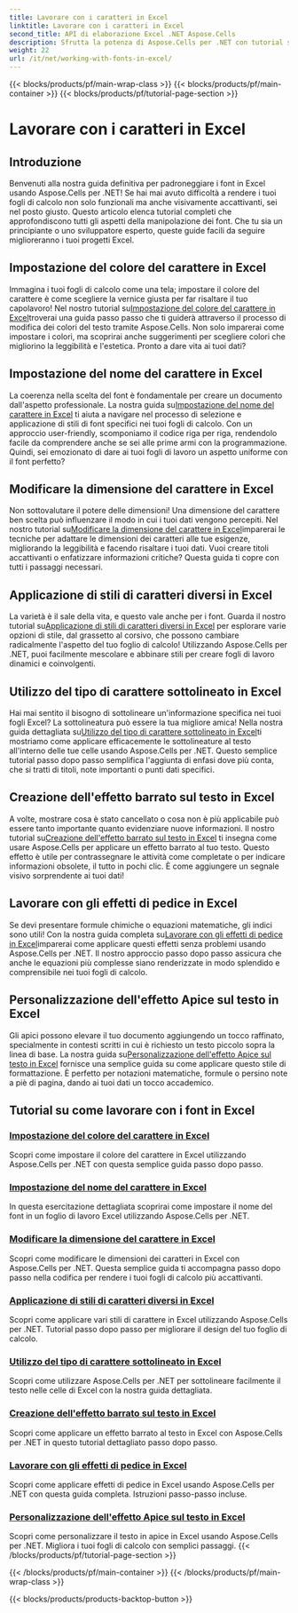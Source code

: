 ```yaml
---
title: Lavorare con i caratteri in Excel
linktitle: Lavorare con i caratteri in Excel
second_title: API di elaborazione Excel .NET Aspose.Cells
description: Sfrutta la potenza di Aspose.Cells per .NET con tutorial su come lavorare con i font in Excel, dall'impostazione dei colori all'applicazione di stili per fogli di calcolo straordinari.
weight: 22
url: /it/net/working-with-fonts-in-excel/
---
```


{{< blocks/products/pf/main-wrap-class >}}
{{< blocks/products/pf/main-container >}}
{{< blocks/products/pf/tutorial-page-section >}}

# Lavorare con i caratteri in Excel

## Introduzione

Benvenuti alla nostra guida definitiva per padroneggiare i font in Excel usando Aspose.Cells per .NET! Se hai mai avuto difficoltà a rendere i tuoi fogli di calcolo non solo funzionali ma anche visivamente accattivanti, sei nel posto giusto. Questo articolo elenca tutorial completi che approfondiscono tutti gli aspetti della manipolazione dei font. Che tu sia un principiante o uno sviluppatore esperto, queste guide facili da seguire miglioreranno i tuoi progetti Excel.

## Impostazione del colore del carattere in Excel

 Immagina i tuoi fogli di calcolo come una tela; impostare il colore del carattere è come scegliere la vernice giusta per far risaltare il tuo capolavoro! Nel nostro tutorial su[Impostazione del colore del carattere in Excel](./setting-font-color/)troverai una guida passo passo che ti guiderà attraverso il processo di modifica dei colori del testo tramite Aspose.Cells. Non solo imparerai come impostare i colori, ma scoprirai anche suggerimenti per scegliere colori che migliorino la leggibilità e l'estetica. Pronto a dare vita ai tuoi dati?

## Impostazione del nome del carattere in Excel

 La coerenza nella scelta del font è fondamentale per creare un documento dall'aspetto professionale. La nostra guida su[Impostazione del nome del carattere in Excel](./setting-font-name/) ti aiuta a navigare nel processo di selezione e applicazione di stili di font specifici nei tuoi fogli di calcolo. Con un approccio user-friendly, scomponiamo il codice riga per riga, rendendolo facile da comprendere anche se sei alle prime armi con la programmazione. Quindi, sei emozionato di dare ai tuoi fogli di lavoro un aspetto uniforme con il font perfetto? 

## Modificare la dimensione del carattere in Excel

 Non sottovalutare il potere delle dimensioni! Una dimensione del carattere ben scelta può influenzare il modo in cui i tuoi dati vengono percepiti. Nel nostro tutorial su[Modificare la dimensione del carattere in Excel](./changing-font-size/)imparerai le tecniche per adattare le dimensioni dei caratteri alle tue esigenze, migliorando la leggibilità e facendo risaltare i tuoi dati. Vuoi creare titoli accattivanti o enfatizzare informazioni critiche? Questa guida ti copre con tutti i passaggi necessari. 

## Applicazione di stili di caratteri diversi in Excel

 La varietà è il sale della vita, e questo vale anche per i font. Guarda il nostro tutorial su[Applicazione di stili di caratteri diversi in Excel](./applying-different-fonts-styles/) per esplorare varie opzioni di stile, dal grassetto al corsivo, che possono cambiare radicalmente l'aspetto del tuo foglio di calcolo! Utilizzando Aspose.Cells per .NET, puoi facilmente mescolare e abbinare stili per creare fogli di lavoro dinamici e coinvolgenti. 

## Utilizzo del tipo di carattere sottolineato in Excel

 Hai mai sentito il bisogno di sottolineare un'informazione specifica nei tuoi fogli Excel? La sottolineatura può essere la tua migliore amica! Nella nostra guida dettagliata su[Utilizzo del tipo di carattere sottolineato in Excel](./using-font-underline-type/)ti mostriamo come applicare efficacemente le sottolineature al testo all'interno delle tue celle usando Aspose.Cells per .NET. Questo semplice tutorial passo dopo passo semplifica l'aggiunta di enfasi dove più conta, che si tratti di titoli, note importanti o punti dati specifici.

## Creazione dell'effetto barrato sul testo in Excel

 A volte, mostrare cosa è stato cancellato o cosa non è più applicabile può essere tanto importante quanto evidenziare nuove informazioni. Il nostro tutorial su[Creazione dell'effetto barrato sul testo in Excel](./creating-strike-out-effect/) ti insegna come usare Aspose.Cells per applicare un effetto barrato al tuo testo. Questo effetto è utile per contrassegnare le attività come completate o per indicare informazioni obsolete, il tutto in pochi clic. È come aggiungere un segnale visivo sorprendente ai tuoi dati!

## Lavorare con gli effetti di pedice in Excel

 Se devi presentare formule chimiche o equazioni matematiche, gli indici sono utili! Con la nostra guida completa su[Lavorare con gli effetti di pedice in Excel](./working-with-sub-script-effects/)imparerai come applicare questi effetti senza problemi usando Aspose.Cells per .NET. Il nostro approccio passo dopo passo assicura che anche le equazioni più complesse siano renderizzate in modo splendido e comprensibile nei tuoi fogli di calcolo.

## Personalizzazione dell'effetto Apice sul testo in Excel

 Gli apici possono elevare il tuo documento aggiungendo un tocco raffinato, specialmente in contesti scritti in cui è richiesto un testo piccolo sopra la linea di base. La nostra guida su[Personalizzazione dell'effetto Apice sul testo in Excel](./customizing-super-script-effect/) fornisce una semplice guida su come applicare questo stile di formattazione. È perfetto per notazioni matematiche, formule o persino note a piè di pagina, dando ai tuoi dati un tocco accademico.

## Tutorial su come lavorare con i font in Excel
### [Impostazione del colore del carattere in Excel](./setting-font-color/)
Scopri come impostare il colore del carattere in Excel utilizzando Aspose.Cells per .NET con questa semplice guida passo dopo passo.
### [Impostazione del nome del carattere in Excel](./setting-font-name/)
In questa esercitazione dettagliata scoprirai come impostare il nome del font in un foglio di lavoro Excel utilizzando Aspose.Cells per .NET.
### [Modificare la dimensione del carattere in Excel](./changing-font-size/)
Scopri come modificare le dimensioni dei caratteri in Excel con Aspose.Cells per .NET. Questa semplice guida ti accompagna passo dopo passo nella codifica per rendere i tuoi fogli di calcolo più accattivanti.
### [Applicazione di stili di caratteri diversi in Excel](./applying-different-fonts-styles/)
Scopri come applicare vari stili di carattere in Excel utilizzando Aspose.Cells per .NET. Tutorial passo dopo passo per migliorare il design del tuo foglio di calcolo.
### [Utilizzo del tipo di carattere sottolineato in Excel](./using-font-underline-type/)
Scopri come utilizzare Aspose.Cells per .NET per sottolineare facilmente il testo nelle celle di Excel con la nostra guida dettagliata.
### [Creazione dell'effetto barrato sul testo in Excel](./creating-strike-out-effect/)
Scopri come applicare un effetto barrato al testo in Excel con Aspose.Cells per .NET in questo tutorial dettagliato passo dopo passo.
### [Lavorare con gli effetti di pedice in Excel](./working-with-sub-script-effects/)
Scopri come applicare effetti di pedice in Excel usando Aspose.Cells per .NET con questa guida completa. Istruzioni passo-passo incluse.
### [Personalizzazione dell'effetto Apice sul testo in Excel](./customizing-super-script-effect/)
Scopri come personalizzare il testo in apice in Excel usando Aspose.Cells per .NET. Migliora i tuoi fogli di calcolo con semplici passaggi.
{{< /blocks/products/pf/tutorial-page-section >}}

{{< /blocks/products/pf/main-container >}}
{{< /blocks/products/pf/main-wrap-class >}}

{{< blocks/products/products-backtop-button >}}
